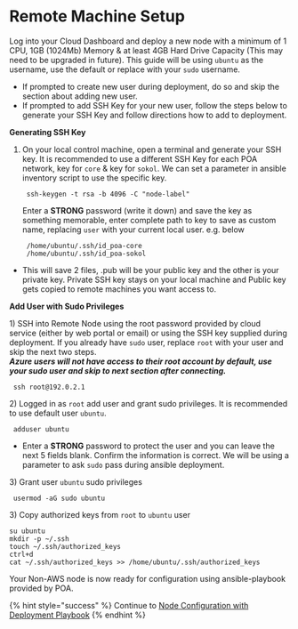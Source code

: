 # Remote Machine Setup

Log into your Cloud Dashboard and deploy a new node with a minimum of 1 CPU, 1GB \(1024Mb\) Memory & at least 4GB Hard Drive Capacity \(This may need to be upgraded in future\). This guide will be using `ubuntu` as the username, use the default or replace with your `sudo` username.

* If prompted to create new user during deployment, do so and skip the section about adding new user.
* If prompted to add SSH Key for your new user, follow the steps below to generate your SSH Key and follow directions how to add to deployment.

**Generating SSH Key**

1. On your local control machine, open a terminal and generate your SSH key. It is recommended to use a different SSH Key for each POA network, key for `core` & key for `sokol`. We can set a parameter in ansible inventory script to use the specific key.

   ```text
    ssh-keygen -t rsa -b 4096 -C "node-label"
   ```

   Enter a **STRONG** password \(write it down\) and save the key as something memorable, enter complete path to key to save as custom name, replacing `user` with your current local user. e.g. below

   ```text
    /home/ubuntu/.ssh/id_poa-core
    /home/ubuntu/.ssh/id_poa-sokol
   ```

* This will save 2 files, .pub will be your public key and the other is your private key. Private SSH key stays on your local machine and Public key gets copied to remote machines you want access to.

**Add User with Sudo Privileges**

1\) SSH into Remote Node using the root password provided by cloud service \(either by web portal or email\) or using the SSH key supplied during deployment. If you already have `sudo` user, replace `root` with your user and skip the next two steps.  
_**Azure users will not have access to their root account by default, use your sudo user and skip to next section after connecting.**_

```text
 ssh root@192.0.2.1
```

2\) Logged in as `root` add user and grant sudo privileges. It is recommended to use default user `ubuntu`.

```text
 adduser ubuntu
```

* Enter a **STRONG** password to protect the user and you can leave the next 5 fields blank. Confirm the information is correct. We will be using a parameter to ask `sudo` pass during ansible deployment.

3\) Grant user `ubuntu` sudo privileges

```text
 usermod -aG sudo ubuntu
```

3\) Copy authorized keys from `root` to `ubuntu` user
```text
su ubuntu
mkdir -p ~/.ssh
touch ~/.ssh/authorized_keys
ctrl+d
cat ~/.ssh/authorized_keys >> /home/ubuntu/.ssh/authorized_keys
```
Your Non-AWS node is now ready for configuration using ansible-playbook provided by POA. 

{% hint style="success" %}
Continue to [Node Configuration with Deployment Playbook](configure-node-using-deployment-playbook.md)
{% endhint %}



